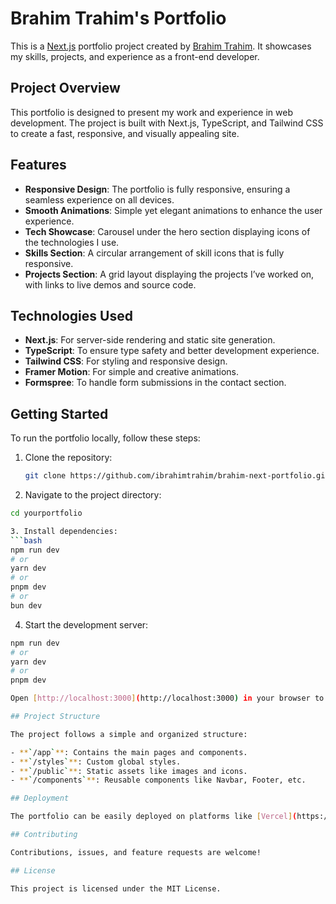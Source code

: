 # Brahim Trahim's Portfolio

This is a [Next.js](https://nextjs.org/) portfolio project created by [Brahim Trahim](https://www.linkedin.com/in/brahimtrahim). It showcases my skills, projects, and experience as a front-end developer.

## Project Overview

This portfolio is designed to present my work and experience in web development. The project is built with Next.js, TypeScript, and Tailwind CSS to create a fast, responsive, and visually appealing site.

## Features

- **Responsive Design**: The portfolio is fully responsive, ensuring a seamless experience on all devices.
- **Smooth Animations**: Simple yet elegant animations to enhance the user experience.
- **Tech Showcase**: Carousel under the hero section displaying icons of the technologies I use.
- **Skills Section**: A circular arrangement of skill icons that is fully responsive.
- **Projects Section**: A grid layout displaying the projects I’ve worked on, with links to live demos and source code.

## Technologies Used

- **Next.js**: For server-side rendering and static site generation.
- **TypeScript**: To ensure type safety and better development experience.
- **Tailwind CSS**: For styling and responsive design.
- **Framer Motion**: For simple and creative animations.
- **Formspree**: To handle form submissions in the contact section.

## Getting Started

To run the portfolio locally, follow these steps:

1. Clone the repository:
   ```bash
   git clone https://github.com/ibrahimtrahim/brahim-next-portfolio.git

2. Navigate to the project directory:
```bash
cd yourportfolio

3. Install dependencies:
```bash
npm run dev
# or
yarn dev
# or
pnpm dev
# or
bun dev
```

4. Start the development server:
```bash
npm run dev
# or
yarn dev
# or
pnpm dev

Open [http://localhost:3000](http://localhost:3000) in your browser to view the portfolio.

## Project Structure

The project follows a simple and organized structure:

- **`/app`**: Contains the main pages and components.
- **`/styles`**: Custom global styles.
- **`/public`**: Static assets like images and icons.
- **`/components`**: Reusable components like Navbar, Footer, etc.

## Deployment

The portfolio can be easily deployed on platforms like [Vercel](https://vercel.com/), which provides seamless integration with Next.js.

## Contributing

Contributions, issues, and feature requests are welcome!

## License

This project is licensed under the MIT License.


